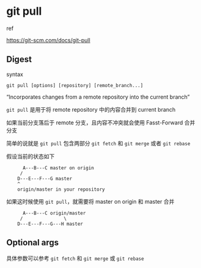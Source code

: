 # git pull

ref

https://git-scm.com/docs/git-pull

## Digest

syntax

```
git pull [options] [repository] [remote_branch...]
```

“Incorporates changes from a remote repository into the current branch”

`git pull` 是用于将 remote repository 中的内容合并到 current branch

如果当前分支落后于 remote 分支，且内容不冲突就会使用 Fasst-Forward 合并分支

简单的说就是 `git pull`  包含两部分 `git fetch` 和 `git merge` 或者 `git rebase`

假设当前的状态如下

```
	  A---B---C master on origin
	 /
    D---E---F---G master
	^
	origin/master in your repository
```

如果这时候使用 `git pull`，就需要将 master on origin 和 master 合并

```
	  A---B---C origin/master
	 /         	     \
    D---E---F---G---H master
```

## Optional args

具体参数可以参考 `git fetch` 和 `git merge` 或 `git rebase`

